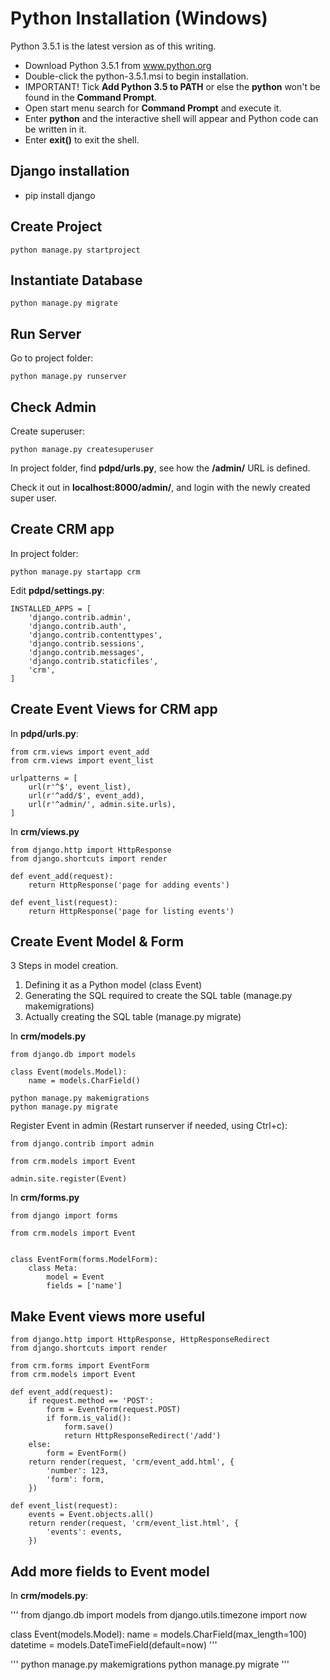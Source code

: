Python Installation (Windows)
=============================

Python 3.5.1 is the latest version as of this writing.

- Download Python 3.5.1 from www.python.org
- Double-click the python-3.5.1.msi to begin installation.
- IMPORTANT! Tick **Add Python 3.5 to  PATH** or else the **python** won't be found in the **Command Prompt**.
- Open start menu search for **Command Prompt** and execute it.
- Enter **python** and the interactive shell will appear and Python code can be written in it.
- Enter **exit()** to exit the shell.

Django installation
-------------------

- pip install django

Create Project
--------------

```
python manage.py startproject 
```

Instantiate Database
--------------------

```
python manage.py migrate 
```

Run Server
----------

Go to project folder:

```
python manage.py runserver
```

Check Admin
-----------

Create superuser:

```
python manage.py createsuperuser
```

In project folder, find **pdpd/urls.py**, see how the **/admin/** URL is defined.

Check it out in **localhost:8000/admin/**, and login with the newly created super user.

Create CRM app
--------------
In project folder:

```
python manage.py startapp crm
```

Edit **pdpd/settings.py**:

```
INSTALLED_APPS = [
    'django.contrib.admin',
    'django.contrib.auth',
    'django.contrib.contenttypes',
    'django.contrib.sessions',
    'django.contrib.messages',
    'django.contrib.staticfiles',
    'crm',
]
```


Create Event Views for CRM app
------------------------------

In **pdpd/urls.py**:

```
from crm.views import event_add
from crm.views import event_list

urlpatterns = [
    url(r'^$', event_list),
    url(r'^add/$', event_add),
    url(r'^admin/', admin.site.urls),
]
```

In **crm/views.py**

```
from django.http import HttpResponse
from django.shortcuts import render

def event_add(request):
    return HttpResponse('page for adding events')

def event_list(request):
    return HttpResponse('page for listing events')
```

Create Event Model & Form
-------------------------

3 Steps in model creation.
1. Defining it as a Python model (class Event)
2. Generating the SQL required to create the SQL table (manage.py makemigrations)
3. Actually creating the SQL table (manage.py migrate)

In **crm/models.py**

```
from django.db import models

class Event(models.Model):
    name = models.CharField()
```

```
python manage.py makemigrations
python manage.py migrate 
```

Register Event in admin (Restart runserver if needed, using Ctrl+c):

```
from django.contrib import admin

from crm.models import Event

admin.site.register(Event)
```

In **crm/forms.py**

```
from django import forms

from crm.models import Event


class EventForm(forms.ModelForm):
    class Meta:
        model = Event
        fields = ['name']
```

Make Event views more useful
----------------------------

```
from django.http import HttpResponse, HttpResponseRedirect
from django.shortcuts import render

from crm.forms import EventForm
from crm.models import Event

def event_add(request):
    if request.method == 'POST':
        form = EventForm(request.POST)
        if form.is_valid():
            form.save()
            return HttpResponseRedirect('/add')
    else:
        form = EventForm()
    return render(request, 'crm/event_add.html', {
        'number': 123,
        'form': form,
    })

def event_list(request):
    events = Event.objects.all()
    return render(request, 'crm/event_list.html', {
        'events': events,
    })
```

Add more fields to Event model
------------------------------

In **crm/models.py**:

'''
from django.db import models
from django.utils.timezone import now


class Event(models.Model):
    name = models.CharField(max_length=100)
    datetime = models.DateTimeField(default=now)
'''

'''
python manage.py makemigrations
python manage.py migrate
'''
